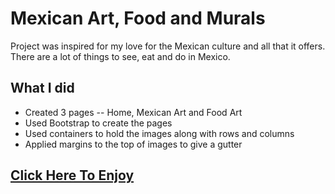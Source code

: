 # Mexican Art, Food and Murals

Project was inspired for my love for the Mexican culture and all that it offers.  There are a lot of things to see, eat and do in Mexico. 

## What I did

- Created 3 pages -- Home, Mexican Art and Food Art
- Used Bootstrap to create the pages
- Used containers to hold the images along with rows and columns
- Applied margins to the top of images to give a gutter

## [Click Here To Enjoy](https://vronney.github.io/mexican_art/)

